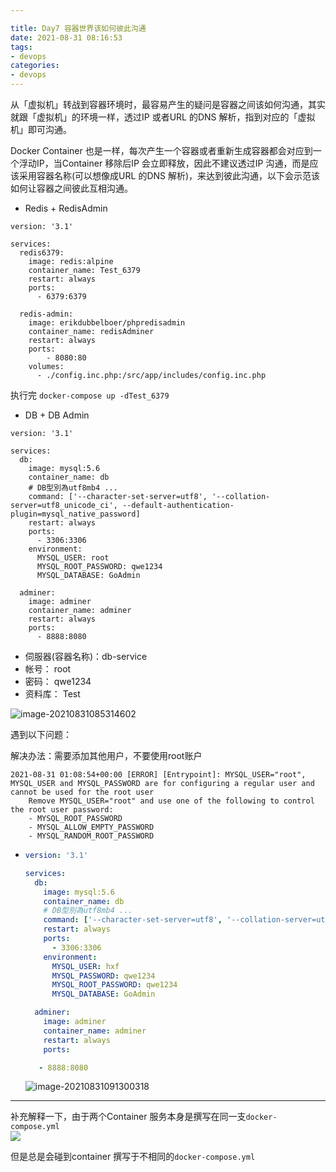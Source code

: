 ```yaml
---

title: Day7 容器世界该如何彼此沟通
date: 2021-08-31 08:16:53
tags:
- devops
categories: 
- devops
---
```


从「虚拟机」转战到容器环境时，最容易产生的疑问是容器之间该如何沟通，其实就跟「虚拟机」的环境一样，透过IP 或者URL 的DNS 解析，指到对应的「虚拟机」即可沟通。

Docker Container 也是一样，每次产生一个容器或者重新生成容器都会对应到一个浮动IP，当Container 移除后IP 会立即释放，因此不建议透过IP 沟通，而是应该采用容器名称(可以想像成URL 的DNS 解析)，来达到彼此沟通，以下会示范该如何让容器之间彼此互相沟通。

<!--more-->

-   Redis + RedisAdmin

```
version: '3.1'

services:
  redis6379:
    image: redis:alpine
    container_name: Test_6379
    restart: always
    ports: 
      - 6379:6379

  redis-admin:
    image: erikdubbelboer/phpredisadmin
    container_name: redisAdminer
    restart: always
    ports:
        - 8080:80
    volumes: 
      - ./config.inc.php:/src/app/includes/config.inc.php
```

执行完 `docker-compose up -d`[](http://localhost:8080/?overview)`Test_6379`

-   DB + DB Admin[](https://hub.docker.com/_/mysql)

```
version: '3.1'

services:
  db:
    image: mysql:5.6
    container_name: db
    # DB型別為utf8mb4 ...
    command: ['--character-set-server=utf8', '--collation-server=utf8_unicode_ci', --default-authentication-plugin=mysql_native_password]
    restart: always
    ports:
      - 3306:3306
    environment:
      MYSQL_USER: root
      MYSQL_ROOT_PASSWORD: qwe1234
      MYSQL_DATABASE: GoAdmin

  adminer:
    image: adminer
    container_name: adminer
    restart: always
    ports:
      - 8888:8080
```

-   伺服器(容器名称)：db-service
-   帐号： root
-   密码： qwe1234
-   资料库： Test

![image-20210831085314602](https://gitee.com/hxf88/imgrepo/raw/master/img/image-20210831085314602.png)

遇到以下问题：

解决办法：需要添加其他用户，不要使用root账户



```log
2021-08-31 01:08:54+00:00 [ERROR] [Entrypoint]: MYSQL_USER="root", MYSQL_USER and MYSQL_PASSWORD are for configuring a regular user and cannot be used for the root user
    Remove MYSQL_USER="root" and use one of the following to control the root user password:
    - MYSQL_ROOT_PASSWORD
    - MYSQL_ALLOW_EMPTY_PASSWORD
    - MYSQL_RANDOM_ROOT_PASSWORD
```







   - ```yml
     version: '3.1'
     
     services:
       db:
         image: mysql:5.6
         container_name: db
         # DB型別為utf8mb4 ...
         command: ['--character-set-server=utf8', '--collation-server=utf8_unicode_ci', --default-authentication-plugin=mysql_native_password]
         restart: always
         ports:
           - 3306:3306
         environment:
           MYSQL_USER: hxf
           MYSQL_PASSWORD: qwe1234
           MYSQL_ROOT_PASSWORD: qwe1234
           MYSQL_DATABASE: GoAdmin
     
       adminer:
         image: adminer
         container_name: adminer
         restart: always
         ports:
     
        - 8888:8080
     ```

     ![image-20210831091300318](https://gitee.com/hxf88/imgrepo/raw/master/img/image-20210831091300318.png)



___

补充解释一下，由于两个Container 服务本身是撰写在同一支`docker-compose.yml`  
![](https://i.imgur.com/yWPA0Qy.png)

但是总是会碰到container 撰写于不相同的`docker-compose.yml`

